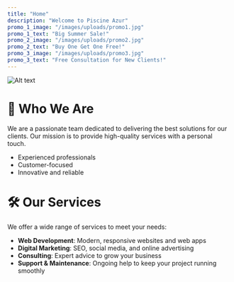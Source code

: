```yaml
---
title: "Home"
description: "Welcome to Piscine Azur"
promo_1_image: "/images/uploads/promo1.jpg"
promo_1_text: "Big Summer Sale!"
promo_2_image: "/images/uploads/promo2.jpg"
promo_2_text: "Buy One Get One Free!"
promo_3_image: "/images/uploads/promo3.jpg"
promo_3_text: "Free Consultation for New Clients!"
---
```


<!-- promo_image_1 -->
<!-- promo_image_2 -->

![Alt text](/images/uploads/runningman3.jpeg)

# 👥 Who We Are

We are a passionate team dedicated to delivering the best solutions for our clients. Our mission is to provide high-quality services with a personal touch.

- Experienced professionals
- Customer-focused
- Innovative and reliable

# 🛠️ Our Services

We offer a wide range of services to meet your needs:

- **Web Development**: Modern, responsive websites and web apps
- **Digital Marketing**: SEO, social media, and online advertising
- **Consulting**: Expert advice to grow your business
- **Support & Maintenance**: Ongoing help to keep your project running smoothly
